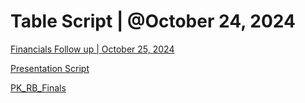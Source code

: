 # Table Script | @October 24, 2024

[Financials Follow up | October 25, 2024 ](Table%20Script%20@October%2024,%202024%2012a8ffadd3ae80aa8ff5f98916a2d65f/Financials%20Follow%20up%20@October%2025,%202024%2012a8ffadd3ae807f8a6fd26a4ff12075.md)

[Presentation Script](Table%20Script%20@October%2024,%202024%2012a8ffadd3ae80aa8ff5f98916a2d65f/Presentation%20Script%2012b8ffadd3ae80f68e25dfc940ddd812.md)

[PK_RB_Finals](Table%20Script%20@October%2024,%202024%2012a8ffadd3ae80aa8ff5f98916a2d65f/PK_RB_Finals%2012a8ffadd3ae80ce9ba0d2916b3acf60.csv)